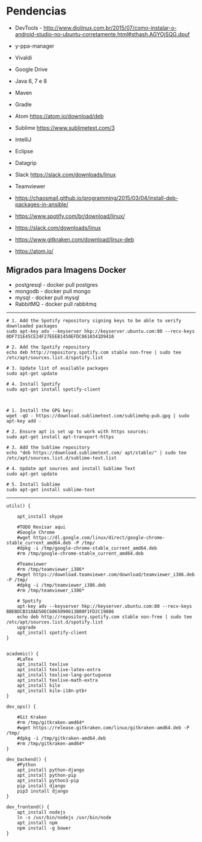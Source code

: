 # Pendencias 

* DevTools - http://www.diolinux.com.br/2015/07/como-instalar-o-android-studio-no-ubuntu-corretamente.html#sthash.AGYOjSQG.dpuf

* y-ppa-manager
* Vivaldi
* Google Drive

* Java 6, 7 e 8
* Maven
* Gradle

* Atom               https://atom.io/download/deb
* Sublime            https://www.sublimetext.com/3
* IntelliJ
* Eclipse

* Datagrip
    
* Slack              https://slack.com/downloads/linux
* Teamviewer

* https://chaosmail.github.io/programming/2015/03/04/install-deb-packages-in-ansible/

* https://www.spotify.com/br/download/linux/
* https://slack.com/downloads/linux
* https://www.gitkraken.com/download/linux-deb
* https://atom.io/

## Migrados para Imagens Docker

* postgresql 	- docker pull postgres
* mongodb 		- docker pull mongo
* mysql 		- docker pull mysql
* RabbitMQ 		- docker pull rabbitmq

----

```
# 1. Add the Spotify repository signing keys to be able to verify downloaded packages
sudo apt-key adv --keyserver hkp://keyserver.ubuntu.com:80 --recv-keys 0DF731E45CE24F27EEEB1450EFDC8610341D9410

# 2. Add the Spotify repository
echo deb http://repository.spotify.com stable non-free | sudo tee /etc/apt/sources.list.d/spotify.list

# 3. Update list of available packages
sudo apt-get update

# 4. Install Spotify
sudo apt-get install spotify-client



# 1. Install the GPG key:
wget -qO - https://download.sublimetext.com/sublimehq-pub.gpg | sudo apt-key add -

# 2. Ensure apt is set up to work with https sources:
sudo apt-get install apt-transport-https

# 3. Add the Sublime repository
echo "deb https://download.sublimetext.com/ apt/stable/" | sudo tee /etc/apt/sources.list.d/sublime-text.list

# 4. Update apt sources and install Sublime Text
sudo apt-get update

# 5. Install Sublime
sudo apt-get install sublime-text

```

---

```
utils() {
   
    apt_install skype
    
    #TODO Revisar aqui
    #Google Chrome 
    #wget https://dl.google.com/linux/direct/google-chrome-stable_current_amd64.deb -P /tmp/
    #dpkg -i /tmp/google-chrome-stable_current_amd64.deb
    #rm /tmp/google-chrome-stable_current_amd64.deb
    
    #Teamviewer
    #rm /tmp/teamviewer_i386*
    #wget https://download.teamviewer.com/download/teamviewer_i386.deb -P /tmp/
    #dpkg -i /tmp/teamviewer_i386.deb
    #rm /tmp/teamviewer_i386*

    # Spotify
    apt-key adv --keyserver hkp://keyserver.ubuntu.com:80 --recv-keys BBEBDCB318AD50EC6865090613B00F1FD2C19886
    echo deb http://repository.spotify.com stable non-free | sudo tee /etc/apt/sources.list.d/spotify.list
    upgrade
    apt_install spotify-client 
}


academic() {
    #LaTex
    apt_install texlive 
    apt_install texlive-latex-extra 
    apt_install texlive-lang-portuguese 
    apt_install texlive-math-extra
    apt_install kile  
    apt_install kile-i18n-ptbr
}

dev_ops() {
      
    #Git Kraken
    #rm /tmp/gitkraken-amd64*
    #wget https://release.gitkraken.com/linux/gitkraken-amd64.deb -P /tmp/
    #dpkg -i /tmp/gitkraken-amd64.deb
    #rm /tmp/gitkraken-amd64*
}

dev_backend() {
    #Python
    apt_install python-django 
    apt_install python-pip 
    apt_install python3-pip
    pip install django
    pip3 install django
}

dev_frontend() {
    apt_install nodejs
    ln -s /usr/bin/nodejs /usr/bin/node
    apt_install npm
    npm install -g bower
}
```

